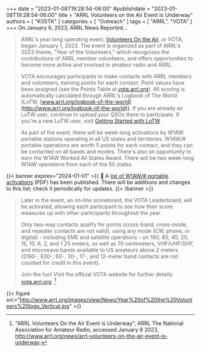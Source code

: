 +++
date = "2023-01-08T19:28:54-06:00"
#publishdate = "2023-01-08T19:28:54-06:00"
title = "ARRL Volunteers on the Air Event Is Underway"
authors = [ "K0STK" ]
categories = [ "Outreach" ]
tags = [ "ARRL", "VOTA" ]
+++
On January 6, 2023, ARRL News Reported...

>ARRL's year long operating event,
>[Volunteers On the Air](https://vota.arrl.org/),
>or VOTA, began January
>1, 2023. The event is organized as part of ARRL's 2023 theme, "Year of the
>Volunteers," which recognizes the contributions of ARRL member volunteers, and
>offers opportunities to become more active and involved in amateur radio and
>ARRL.
<!--more-->

>VOTA encourages participants to make contacts with ARRL members and volunteers,
>earning points for each contact. Point values have been assigned (see the
>Points Table at
>[vota.arrl.org](https://vota.arrl.org/)).
>All scoring is automatically calculated through ARRL's Logbook of The World
>(LoTW,
>[www.arrl.org/logbook-of-the-world](http://www.arrl.org/logbook-of-the-world)).
>If you are already an LoTW user, continue to upload your QSOs there to
>participate. If you're a new LoTW user, visit
>[Getting Started with LoTW](https://lotw.arrl.org/lotw-help/getting-started/).
>
>As part of the event, there will be week-long activations by W1AW portable
>stations operating in all US states and territories. W1AW/# portable operations
>are worth 5 points for each contact, and they can be contacted on all bands and
>modes. There's also an opportunity to earn the W1AW Worked All States Award.
>There will be two week-long W1AW operations from each of the 50 states.

{{< banner expires="2024-01-01" >}}
:link: A [list of W1AW/# portable
activations](https://contests.arrl.org/docs/2023-VOTA-State-Activations-Schedule.pdf)
(PDF) has been published. There will be additions and changes to this list; check it
periodically for updates.
{{< /banner >}}

>Later in the event, an on-line scoreboard, the VOTA Leaderboard, will be
>activated, allowing each participant to see how their score measures up with
>other participants throughout the year.
>
>Only two-way contacts qualify for points (cross-band, cross-mode, and repeater
>contacts are not valid), using any mode (CW, phone, or digital) - including EME
>and satellite operations - on 160, 80, 40, 20, 15, 10, 6, 2, and 1.25 meters,
>as well as 70 centimeters, VHF/UHF/SHF, and microwave bands available to US
>amateurs above 2 meters (2190-, 630-, 60-, 30-, 17-, and 12-meter band contacts
>are not counted for credit in this event).
>
>Join the fun! Visit the official VOTA website for further details:
>[vota.arrl.org](https://vota.arrl.org/). [^1]

[^1]: "ARRL Volunteers On the Air Event is Underway", ARRL The National Association for Amateur Radio, accessed January 8 2023, http://www.arrl.org/news/arrl-volunteers-on-the-air-event-is-underway.

{{< figure src="http://www.arrl.org/images/view/News/Year%20of%20the%20Volunteers%20logo_Vertical.jpg" >}}
